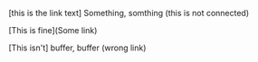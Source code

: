 [this is the link text] Something, somthing (this is not connected)

[This is fine](Some link)

[This isn't] buffer, buffer (wrong link)